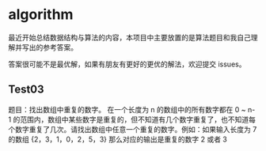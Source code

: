 # algorithm

最近开始总结数据结构与算法的内容，本项目中主要放置的是算法题目和我自己理解并写出的参考答案。

答案很可能不是最优解，如果有朋友有更好的更优的解法，欢迎提交 issues。

## Test03
题目：找出数组中重复的数字。
在一个长度为 n 的数组中的所有数字都在 0 ~ n-1 的范围内，数组中某些数字是重复的，但不知道有几个数字重复了，也不知道每个数字重复了几次。请找出数组中任意一个重复的数字。例如：如果输入长度为 7 的数组 {2，3，1，0，2，5，3} 那么对应的输出是重复的数字 2 或者 3

